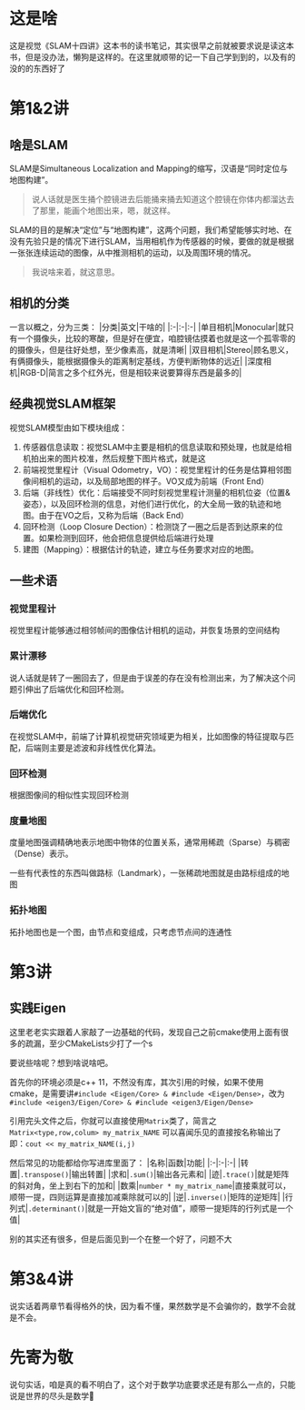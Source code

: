 # 这是啥
这是视觉《SLAM十四讲》这本书的读书笔记，其实很早之前就被要求说是读这本书，但是没办法，懒狗是这样的。在这里就顺带的记一下自己学到到的，以及有的没的的东西好了

# 第1&2讲

## 啥是SLAM
SLAM是Simultaneous Localization and Mapping的缩写，汉语是“同时定位与地图构建”。

> 说人话就是医生捅个腔镜进去后能捅来捅去知道这个腔镜在你体内都溜达去了那里，能画个地图出来，嗯，就这样。

SLAM的目的是解决“定位”与“地图构建”，这两个问题，我们希望能够实时地、在没有先验只是的情况下进行SLAM，当用相机作为传感器的时候，要做的就是根据一张张连续运动的图像，从中推测相机的运动，以及周围环境的情况。

> 我说啥来着，就这意思。

## 相机的分类
一言以概之，分为三类：
|分类|英文|干啥的|
|:-|:-|:-|
|单目相机|Monocular|就只有一个摄像头，比较的寒酸，但是好在便宜，咱腔镜估摸着也就是这一个孤零零的的摄像头，但是往好处想，至少像素高，就是清晰|
|双目相机|Stereo|顾名思义，有俩摄像头，能根据摄像头的距离制定基线，方便判断物体的远近|
|深度相机|RGB-D|简言之多个红外光，但是相较来说要算得东西是最多的|

## 经典视觉SLAM框架
视觉SLAM模型由如下模块组成：
1. 传感器信息读取：视觉SLAM中主要是相机的信息读取和预处理，也就是给相机拍出来的图片校准，然后规整下图片格式，就是这
2. 前端视觉里程计（Visual Odometry，VO）：视觉里程计的任务是估算相邻图像间相机的运动，以及局部地图的样子。VO又成为前端（Front End）
3. 后端（非线性）优化：后端接受不同时刻视觉里程计测量的相机位姿（位置&姿态），以及回环检测的信息，对他们进行优化，的大全局一致的轨迹和地图。由于在VO之后，又称为后端（Back End）
4. 回环检测（Loop Closure Dection）：检测饶了一圈之后是否到达原来的位置。如果检测到回环，他会把信息提供给后端进行处理
5. 建图（Mapping）：根据估计的轨迹，建立与任务要求对应的地图。

## 一些术语

### 视觉里程计
视觉里程计能够通过相邻帧间的图像估计相机的运动，并恢复场景的空间结构

### 累计漂移
说人话就是转了一圈回去了，但是由于误差的存在没有检测出来，为了解决这个问题引伸出了后端优化和回环检测。

### 后端优化
在视觉SLAM中，前端了计算机视觉研究领域更为相关，比如图像的特征提取与匹配，后端则主要是滤波和非线性优化算法。

### 回环检测
根据图像间的相似性实现回环检测

### 度量地图
度量地图强调精确地表示地图中物体的位置关系，通常用稀疏（Sparse）与稠密（Dense）表示。

一些有代表性的东西叫做路标（Landmark），一张稀疏地图就是由路标组成的地图

### 拓扑地图
拓扑地图也是一个图，由节点和变组成，只考虑节点间的连通性

# 第3讲

## 实践Eigen
这里老老实实跟着人家敲了一边基础的代码，发现自己之前cmake使用上面有很多的疏漏，至少CMakeLists少打了一个s

要说些啥呢？想到啥说啥吧。

首先你的环境必须是c++ 11，不然没有库，其次引用的时候，如果不使用cmake，是需要讲`#include <Eigen/Core> & #include <Eigen/Dense>`，改为`#include <eigen3/Eigen/Core> & #include <eigen3/Eigen/Dense>`

引用完头文件之后，你就可以直接使用`Matrix`类了，简言之`Matrix<type,row,colum> my_matrix_NAME`
可以喜闻乐见的直接按名称输出了即：`cout << my_matrix_NAME(i,j)`

然后常见的功能都给你写进库里面了：
|名称|函数|功能|
|:-|:-|:-|
|转置|`.transpose()`|输出转置|
|求和|`.sum()`|输出各元素和|
|迹|`.trace()`|就是矩阵的斜对角，坐上到右下的加和|
|数乘|`number * my_matrix_name`|直接乘就可以，顺带一提，四则运算是直接加减乘除就可以的|
|逆|`.inverse()`|矩阵的逆矩阵|
|行列式|`.determinant()`|就是一开始文盲的“绝对值”，顺带一提矩阵的行列式是一个值|

别的其实还有很多，但是后面见到一个在整一个好了，问题不大

# 第3&4讲
说实话着两章节看得格外的快，因为看不懂，果然数学是不会骗你的，数学不会就是不会。

# 先寄为敬
说句实话，咱是真的看不明白了，这个对于数学功底要求还是有那么一点的，只能说是世界的尽头是数学🤡